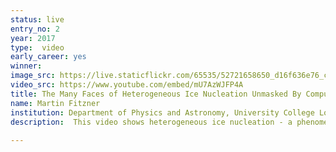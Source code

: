 ```yaml
---
status: live
entry_no: 2
year: 2017
type:  video
early_career: yes 
winner: 
image_src: https://live.staticflickr.com/65535/52721658650_d16f636e76_c_d.jpg
video_src: https://www.youtube.com/embed/mU7AzWJFP4A
title: The Many Faces of Heterogeneous Ice Nucleation Unmasked By Computer Simulations
name: Martin Fitzner
institution: Department of Physics and Astronomy, University College London 
description:  This video shows heterogeneous ice nucleation - a phenomenon governing numerous processes ranging from cloud formation to cell-freezing in cryobiology - happening at the molecular scale. It is most challenging to obtain such insight from experiments, thus our computer simulations provide a molecule's eye view of the process where liquid water (red spheres) freezes into ice (blue spheres and bonds). We show that this process happens not in the liquid itself but rather at an interface with a foreign material (gray spheres). We studied the influence of the properties of the material that is in contact with the water and find a staggering sensitivity on its atomistic structure where even tiny changes lead to different freezing rates and ice structures ("crystal faces") forming on top of the surface. Our findings contribute to the effort aimed at one day being able to design materials that facilitate or avoid the formation of ice. 
  
---
```

